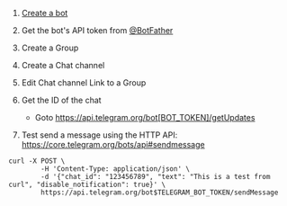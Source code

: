 1. [Create a bot](https://core.telegram.org/bots#6-botfather)
2. Get the bot's API token from [@BotFather](https://telegram.me/BotFather)
3. Create a Group
4. Create a Chat channel
5. Edit Chat channel Link to a Group
6. Get the ID of the chat
    - Goto https://api.telegram.org/bot[BOT_TOKEN]/getUpdates

7. Test send a message using the HTTP API: https://core.telegram.org/bots/api#sendmessage

```shell
curl -X POST \
        -H 'Content-Type: application/json' \
        -d '{"chat_id": "123456789", "text": "This is a test from curl", "disable_notification": true}' \
        https://api.telegram.org/bot$TELEGRAM_BOT_TOKEN/sendMessage
```
